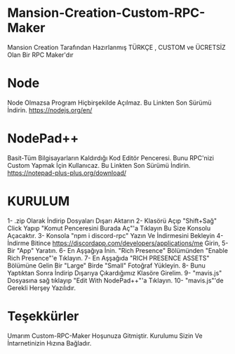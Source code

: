 # Mansion-Creation-Custom-RPC-Maker
Mansion Creation Tarafından Hazırlanmış TÜRKÇE , CUSTOM ve ÜCRETSİZ Olan Bir RPC Maker'dır

# Node
Node Olmazsa Program Hiçbirşekilde Açılmaz. Bu Linkten Son Sürümü İndirin.
https://nodejs.org/en/

# NodePad++
Basit-Tüm Bilgisayarların Kaldırdığı Kod Editör Penceresi. Bunu RPC'nizi Custom Yapmak İçin Kullanıcaz. 
Bu Linkten Son Sürümü İndirin.
https://notepad-plus-plus.org/download/


# KURULUM
1- .zip Olarak İndirip Dosyaları Dışarı Aktarın
2- Klasörü Açıp "Shift+Sağ" Click Yapıp "Komut Penceresini Burada Aç"'a Tıklayın Bu Size Konsolu Açacaktır.
3- Konsola "npm i discord-rpc" Yazın Ve İndirmesini Bekleyin
4- İndirme Bitince https://discordapp.com/developers/applications/me Girin,
5- Bir "App" Yaratın.
6- En Aşşağıya İnin. "Rich Presence" Bölümünden "Enable Rich Presence"'e Tıklayın.
7- En Aşşağıda "RICH PRESENCE ASSETS" Bölümüne Gelin Bir "Large" Birde "Small" Fotoğraf Yükleyin.
8- Bunu Yaptıktan Sonra İndirip Dışarıya Çıkardığımız Klasöre Girelim. 
9- "mavis.js" Dosyasına sağ tıklayıp "Edit With NodePad++"'a Tıklayın.
10- "mavis.js"'de Gerekli Herşey Yazılıdır. 

# Teşekkürler

Umarım Custom-RPC-Maker Hoşunuza Gitmiştir. Kurulumu Sizin Ve İntarnetinizin Hızına Bağladır.
